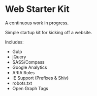 Web Starter Kit
=================

A continuous work in progress.

Simple startup kit for kicking off a website.

Includes:

*   Gulp
*   jQuery
*   SASS/Compass
*   Google Analytics
*   ARIA Roles
*   IE Support (Prefixes & Shiv)
*   robots.txt
*   Open Graph Tags